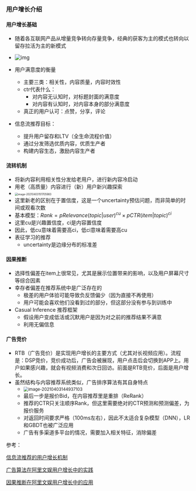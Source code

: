 ### 用户增长介绍

#### 用户增长基础

- 随着各互联网产品从增量竞争转向存量竞争，经典的获客为主的模式也转向以留存拉活为主的新模式
- ![img](https://i.loli.net/2021/04/04/OaG6lAzoUhwySCK.png)

- 用户满意度的衡量
  - 主要三类：相关性，内容质量，内容时效性
  - ctr代表什么：
    - 对内容无认知时，对标题封面的满意度
    - 对内容有认知时，对内容本身的部分满意度
  - 真正的用户认可：点赞，分享，评论
- 信息流推荐目标：
  - 提升用户留存和LTV（全生命流程价值）
  - 通过分发筛选优质内容，优质生产者
  - 构建内容生态，激励内容生产者

#### 流转机制

- 将新内容利用相关性分发给老用户，进行新内容冷启动
- 用老（高质量）内容进行（新）用户新兴趣探索
- <img src="https://i.loli.net/2021/04/04/6UAk3KtpQWJ7Sg5.png" alt="image-20210403151705983" style="zoom:50%;" />
- 这里新老的区别在于置信度，这是一个uncertainty预估问题，而非简单的时间或观看次数
-  基本模型：$Rank = pRelevance(topic|user)^{cu}\times pCTR(item|topic)^{ci}$
  - 这里cu是兴趣置信度，ci是内容置信度
  - 因此，低cu意味着需要高ci，低ci意味着需要高cu
- 表征学习的推荐
  - uncertainty是边缘分布的标准差

#### 因果推断

- 选择性偏差在item上很常见，尤其是展示位置带来的影响，以及用户屏幕尺寸等综合因素
- 幸存者偏差在推荐系统中是广泛存在的
  - 极差的用户体验可能导致负反馈偏少（因为直接不再使用）
  - 用户可能会喜欢他们没看到过的部分，但这部分没有参与到训练中
- Casual Inference 推荐框架
  - 假设用户变成低活或沉默用户是因为对之前的推荐结果不满意
  - 利用无偏信息

#### 广告竞价

- RTB（广告竞价）是实现用户增长的主要方式（尤其对长视频应用）。流程是：DSP竞价，竞价成功后，广告会被展现，用户点击后会切换到APP上。用户如果感兴趣，就会有视频消费和次日回访。前面是RTB竞价，后面是用户增长。
- 虽然结构与内容推荐系统类似，广告排序算法有其自身特点
  - <img src="https://i.loli.net/2021/04/04/9nIRZQSV3Djawqx.png" alt="image-20210403144937103" style="zoom:80%;" />
  - 最后一步是报价Bid，在内容推荐里是重排（ReRank）
  - 推荐的CTR只关注顺序Rank，但这里需要绝对的CTR预测和预测偏差，为报价服务
  - 对返回时间要求严格（100ms左右），因此不太适合复杂模型（DNN），LR和GBDT也被广泛应用
  - 广告有多渠道多平台的情况，需要加入相关特征，消除偏差



参考：

[信息流推荐的用户增长机制](https://www.infoq.cn/article/xxxzsse28m6klpvb36xy)

[广告算法在阿里文娱用户增长中的实践](https://www.6aiq.com/article/1583896723479)

[因果推断在阿里文娱用户增长中的应用](https://www.infoq.cn/article/tdlihy4mpb5om9379emc)